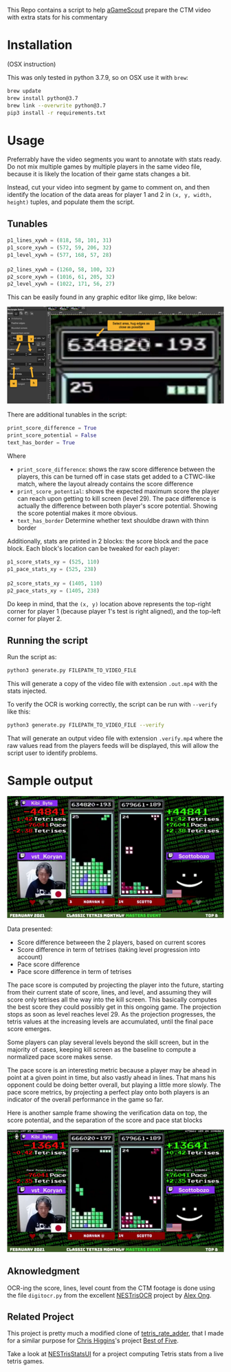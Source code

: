 This Repo contains a script to help [aGameScout](https://www.twitch.tv/agamescout) prepare the CTM video with extra stats for his commentary

# Installation

(OSX instruction)

This was only tested in python 3.7.9, so on OSX use it with `brew`:

```bash
brew update
brew install python@3.7
brew link --overwrite python@3.7
pip3 install -r requirements.txt
```

# Usage

Preferrably have the video segments you want to annotate with stats ready. Do not mix multiple games by multiple players in the same video file, because it is likely the location of their game stats changes a bit.

Instead, cut your video into segment by game to comment on, and then identify the location of the data areas for player 1 and 2 in `(x, y, width, height)` tuples, and populate them the script.

## Tunables

```python
p1_lines_xywh = (818, 58, 101, 31)
p1_score_xywh = (572, 59, 206, 32)
p1_level_xywh = (577, 168, 57, 28)

p2_lines_xywh = (1260, 58, 100, 32)
p2_score_xywh = (1016, 61, 205, 32)
p2_level_xywh = (1022, 171, 56, 27)
```

This can be easily found in any graphic editor like gimp, like below:

![Find capture area](./finding_capture_area.jpg)


There are additional tunables in the script:
```python
print_score_difference = True
print_score_potential = False
text_has_border = True
```

Where
* `print_score_difference`: shows the raw score difference between the players, this can be turned off in case stats get added to a CTWC-like match, where the layout already contains the score difference
* `print_score_potential`: shows the expected maximum score the player can reach upon getting to kill screen (level 29). The pace difference is actually the difference between both player's score potential. Showing the score potential makes it more obvious.
* `text_has_border` Determine whether text shouldbe drawn with thinn border

Additionally, stats are printed in 2 blocks: the score block and the pace block. Each block's location can be tweaked for each player:
```python
p1_score_stats_xy = (525, 110)
p1_pace_stats_xy = (525, 238)

p2_score_stats_xy = (1405, 110)
p2_pace_stats_xy = (1405, 238)
```

Do keep in mind, that the `(x, y)` location above represents the top-right corner for player 1 (because player 1's test is right aligned), and the top-left corner for player 2.

## Running the script

Run the script as:
```bash
python3 generate.py FILEPATH_TO_VIDEO_FILE
```

This will generate a copy of the video file with extension `.out.mp4` with the stats injected.

To verify the OCR is working correctly, the script can be run with `--verify` like this:
```bash
python3 generate.py FILEPATH_TO_VIDEO_FILE --verify
```

That will generate an output video file with extension `.verify.mp4` where the raw values read from the players feeds will be displayed, this will allow the script user to identify problems.


# Sample output

![Sample frame](./sample_frame.jpg)

Data presented:
* Score difference betweeen the 2 players, based on current scores
* Score difference in term of tetrises (taking level progression into account)
* Pace score difference
* Pace score difference in term of tetrises

The pace score is computed by projecting the player into the future, starting from their current state of score, lines, and level, and assuming they will score only tetrises all the way into the kill screen. This basically computes the best score they could possibly get in this ongoing game. The projection stops as soon as level reaches level 29. As the projection progresses, the tetris values at the increasing levels are accumulated, until the final pace score emerges.

Some players can play several levels beyond the skill screen, but in the majority of cases, keeping kill screen as the baseline to compute a normalized pace score makes sense.

The pace score is an interesting metric because a player may be ahead in point at a given point in time, but also vastly ahead in lines. That mans his opponent could be doing better overall, but playing a little more slowly. The pace score metrics, by projecting a perfect play onto both players is an indicator of the overall performance in the game so far.

Here is another sample frame showing the verification data on top, the score potential, and the separation of the score and pace stat blocks

![Sample frame](./sample_frame_verify.jpg)


## Aknowledgment

OCR-ing the score, lines, level count from the CTM footage is done using the file `digitocr.py` from the excellent [NESTrisOCR](https://github.com/alex-ong/NESTrisOCR) project by [Alex Ong](https://github.com/alex-ong).


## Related Project

This project is pretty much a modified clone of [tetris_rate_adder](https://github.com/timotheeg/tetris_rate_adder), that I made for a similar purpose for [Chris Higgins](https://www.twitch.tv/higginspdx)'s project [Best of Five](https://www.kickstarter.com/projects/chrishiggins/best-of-five-the-classic-tetris-champions).

Take a look at [NESTrisStatsUI](https://github.com/timotheeg/NESTrisStatsUI) for a project computing Tetris stats from a live tetris games.